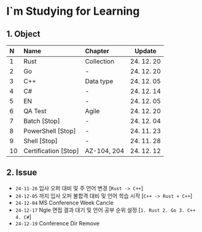 # I`m Studying for Learning

## 1. Object
| N    | Name                 | Chapter     | Update     |
| :--- | :------------------- | :---------- | ---------- |
| 1    | Rust                 | Collection  | 24. 12. 20 |
| 2    | Go                   | -           | 24. 12. 20 |
| 3    | C++                  | Data type   | 24. 12. 05 |
| 4    | C#                   | -           | 24. 12. 14 |
| 5    | EN                   | -           | 24. 12. 05 |
| 6    | QA Test              | Agile       | 24. 12. 20 |
| 7    | Batch [Stop]         | -           | 24. 12. 04 |
| 8    | PowerShell [Stop]    | -           | 24. 11. 23 |
| 9    | Shell [Stop]         | -           | 24. 11. 28 |
| 10   | Certification [Stop] | AZ-104, 204 | 24. 12. 12 |

## 2. Issue
* `24-11-26` 입사 오퍼 대비 및 주 언어 변경 [`Rust -> C++`]
* `24-12-05` 까지 입사 오퍼 불합격 대비 및 언어 학습 시작 [`C++ -> Rust + C++`]
* `24-12-04` MS Conference Week Cancle
* `24-12-17` Ngle 면접 결과 대기 및 언어 공부 순위 설정 [`1. Rust 2. Go 3. C++ 4. C#`]
* `24-12-19` Conference Dir Remove